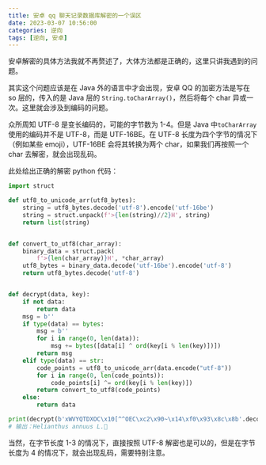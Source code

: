 ```yaml
---
title: 安卓 qq 聊天记录数据库解密的一个误区
date: 2023-03-07 10:56:00
categories: 逆向
tags: [逆向, 安卓]
---
```


安卓解密的具体方法我就不再赘述了，大体方法都是正确的，这里只讲我遇到的问题。

其实这个问题应该是在 Java 外的语言中才会出现，安卓 QQ 的加密方法是写在 so 层的，传入的是 Java 层的 `String.toCharArray()`，然后将每个 char 异或一次。这里就会涉及到编码的问题。

<!-- more -->

众所周知 UTF-8 是变长编码的，可能的字节数为 1-4。但是 Java 中`toCharArray`使用的编码并不是 UTF-8，而是 UTF-16BE。在 UTF-8 长度为四个字节的情况下（例如某些 emoji），UTF-16BE 会将其转换为两个 char，如果我们再按照一个 char 去解密，就会出现乱码。

此处给出正确的解密 python 代码：
```python
import struct

def utf8_to_unicode_arr(utf8_bytes):
    string = utf8_bytes.decode('utf-8').encode('utf-16be')
    string = struct.unpack(f'>{len(string)//2}H', string)
    return list(string)


def convert_to_utf8(char_array):
    binary_data = struct.pack(
        f'>{len(char_array)}H', *char_array)
    utf8_bytes = binary_data.decode('utf-16be').encode('utf-8')
    return utf8_bytes.decode('utf-8')


def decrypt(data, key):
    if not data:
        return data
    msg = b''
    if type(data) == bytes:
        msg = b''
        for i in range(0, len(data)):
            msg += bytes([data[i] ^ ord(key[i % len(key)])])
        return msg
    elif type(data) == str:
        code_points = utf8_to_unicode_arr(data.encode("utf-8"))
        for i in range(0, len(code_points)):
            code_points[i] ^= ord(key[i % len(key)])
        return convert_to_utf8(code_points)
    else:
        return data

print(decrypt(b'xWVYQTDXOC\x10[^^OEC\xc2\x90~\x14\xf0\x93\x8c\x8b'.decode(), "02:00:00:00:00:00"))
# 输出：Helianthus annuus L.🌻
```

当然，在字节长度 1-3 的情况下，直接按照 UTF-8 解密也是可以的，但是在字节长度为 4 的情况下，就会出现乱码，需要特别注意。